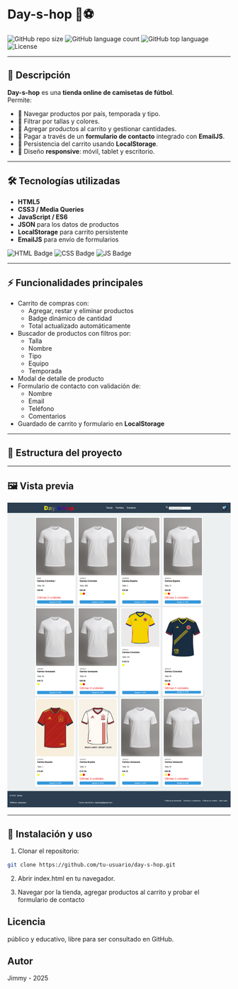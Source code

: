 # Day-s-hop 🛒⚽

![GitHub repo size](https://img.shields.io/github/repo-size/tu-usuario/day-s-hop?style=for-the-badge)
![GitHub language count](https://img.shields.io/github/languages/count/tu-usuario/day-s-hop?style=for-the-badge)
![GitHub top language](https://img.shields.io/github/languages/top/tu-usuario/day-s-hop?style=for-the-badge)
![License](https://img.shields.io/github/license/tu-usuario/day-s-hop?style=for-the-badge)

---

## 🌟 Descripción

**Day-s-hop** es una **tienda online de camisetas de fútbol**.  
Permite:

- 🔹 Navegar productos por país, temporada y tipo.  
- 🔹 Filtrar por tallas y colores.  
- 🔹 Agregar productos al carrito y gestionar cantidades.  
- 🔹 Pagar a través de un **formulario de contacto** integrado con **EmailJS**.  
- 🔹 Persistencia del carrito usando **LocalStorage**.  
- 🔹 Diseño **responsive**: móvil, tablet y escritorio.

---

## 🛠 Tecnologías utilizadas

- **HTML5**  
- **CSS3 / Media Queries**  
- **JavaScript / ES6**  
- **JSON** para los datos de productos  
- **LocalStorage** para carrito persistente  
- **EmailJS** para envío de formularios  

![HTML Badge](https://img.shields.io/badge/HTML5-E34F26?style=for-the-badge&logo=html5&logoColor=white)
![CSS Badge](https://img.shields.io/badge/CSS3-1572B6?style=for-the-badge&logo=css3&logoColor=white)
![JS Badge](https://img.shields.io/badge/JavaScript-F7DF1E?style=for-the-badge&logo=javascript&logoColor=black)

---

## ⚡ Funcionalidades principales

- Carrito de compras con:
  - Agregar, restar y eliminar productos  
  - Badge dinámico de cantidad  
  - Total actualizado automáticamente  
- Buscador de productos con filtros por:
  - Talla  
  - Nombre  
  - Tipo  
  - Equipo  
  - Temporada  
- Modal de detalle de producto  
- Formulario de contacto con validación de:
  - Nombre  
  - Email  
  - Teléfono  
  - Comentarios  
- Guardado de carrito y formulario en **LocalStorage**

---

## 📂 Estructura del proyecto


---

## 🖼 Vista previa

![Vista previa de la tienda](MFO952/Imagen%20paguina%20dayshop.kesug.com%2001.png)
 <!-- Reemplaza con tu ruta de imagen -->

---
## 🚀 Instalación y uso

1. Clonar el repositorio:

```bash
git clone https://github.com/tu-usuario/day-s-hop.git
```
2. Abrir index.html en tu navegador.

3. Navegar por la tienda, agregar productos al carrito y probar el formulario de contacto

## Licencia

público y educativo, libre para ser consultado en GitHub.

## Autor

Jimmy - 2025 





